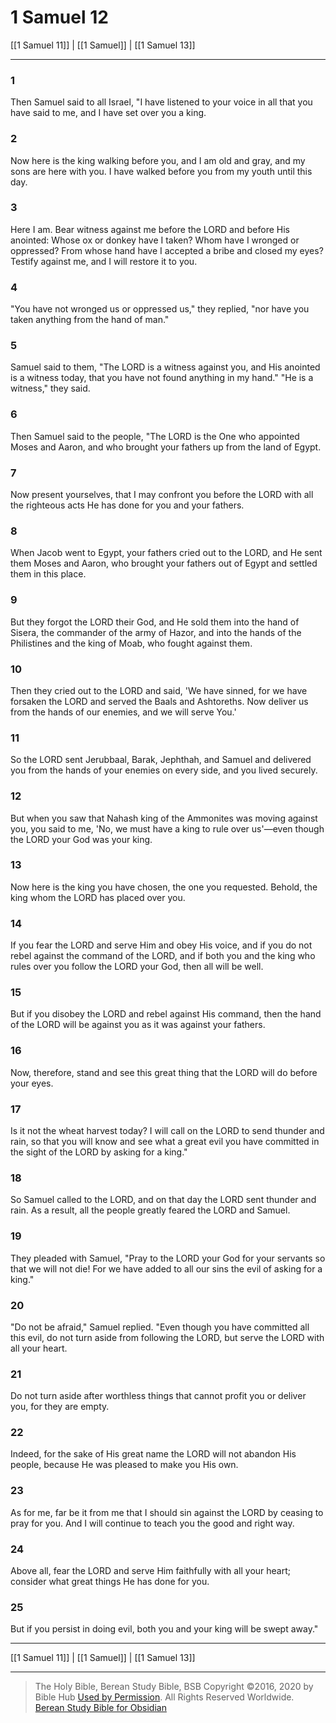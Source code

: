 # 1 Samuel 12

[[1 Samuel 11]] | [[1 Samuel]] | [[1 Samuel 13]]

---

### 1
Then Samuel said to all Israel, "I have listened to your voice in all that you have said to me, and I have set over you a king.

### 2
Now here is the king walking before you, and I am old and gray, and my sons are here with you. I have walked before you from my youth until this day.

### 3
Here I am. Bear witness against me before the LORD and before His anointed: Whose ox or donkey have I taken? Whom have I wronged or oppressed? From whose hand have I accepted a bribe and closed my eyes? Testify against me, and I will restore it to you.

### 4
"You have not wronged us or oppressed us," they replied, "nor have you taken anything from the hand of man."

### 5
Samuel said to them, "The LORD is a witness against you, and His anointed is a witness today, that you have not found anything in my hand." "He is a witness," they said.

### 6
Then Samuel said to the people, "The LORD is the One who appointed Moses and Aaron, and who brought your fathers up from the land of Egypt.

### 7
Now present yourselves, that I may confront you before the LORD with all the righteous acts He has done for you and your fathers.

### 8
When Jacob went to Egypt, your fathers cried out to the LORD, and He sent them Moses and Aaron, who brought your fathers out of Egypt and settled them in this place.

### 9
But they forgot the LORD their God, and He sold them into the hand of Sisera, the commander of the army of Hazor, and into the hands of the Philistines and the king of Moab, who fought against them.

### 10
Then they cried out to the LORD and said, 'We have sinned, for we have forsaken the LORD and served the Baals and Ashtoreths. Now deliver us from the hands of our enemies, and we will serve You.'

### 11
So the LORD sent Jerubbaal, Barak, Jephthah, and Samuel and delivered you from the hands of your enemies on every side, and you lived securely.

### 12
But when you saw that Nahash king of the Ammonites was moving against you, you said to me, 'No, we must have a king to rule over us'—even though the LORD your God was your king.

### 13
Now here is the king you have chosen, the one you requested. Behold, the king whom the LORD has placed over you.

### 14
If you fear the LORD and serve Him and obey His voice, and if you do not rebel against the command of the LORD, and if both you and the king who rules over you follow the LORD your God, then all will be well.

### 15
But if you disobey the LORD and rebel against His command, then the hand of the LORD will be against you as it was against your fathers.

### 16
Now, therefore, stand and see this great thing that the LORD will do before your eyes.

### 17
Is it not the wheat harvest today? I will call on the LORD to send thunder and rain, so that you will know and see what a great evil you have committed in the sight of the LORD by asking for a king."

### 18
So Samuel called to the LORD, and on that day the LORD sent thunder and rain. As a result, all the people greatly feared the LORD and Samuel.

### 19
They pleaded with Samuel, "Pray to the LORD your God for your servants so that we will not die! For we have added to all our sins the evil of asking for a king."

### 20
"Do not be afraid," Samuel replied. "Even though you have committed all this evil, do not turn aside from following the LORD, but serve the LORD with all your heart.

### 21
Do not turn aside after worthless things that cannot profit you or deliver you, for they are empty.

### 22
Indeed, for the sake of His great name the LORD will not abandon His people, because He was pleased to make you His own.

### 23
As for me, far be it from me that I should sin against the LORD by ceasing to pray for you. And I will continue to teach you the good and right way.

### 24
Above all, fear the LORD and serve Him faithfully with all your heart; consider what great things He has done for you.

### 25
But if you persist in doing evil, both you and your king will be swept away."

---

[[1 Samuel 11]] | [[1 Samuel]] | [[1 Samuel 13]]

---

> The Holy Bible, Berean Study Bible, BSB
> Copyright &copy;2016, 2020 by Bible Hub
> [Used by Permission](https://berean.bible/terms.htm). All Rights Reserved Worldwide.
> [Berean Study Bible for Obsidian](https://github.com/gapmiss/berean-study-bible-for-obsidian)</small>

